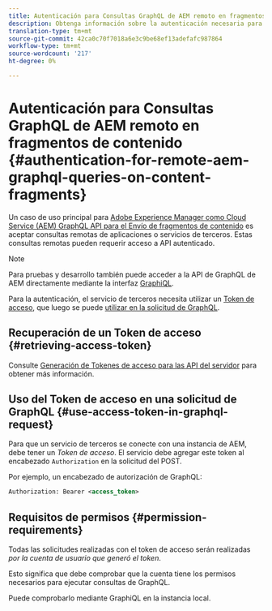 ```yaml
---
title: Autenticación para Consultas GraphQL de AEM remoto en fragmentos de contenido
description: Obtenga información sobre la autenticación necesaria para las consultas de Remote AEM GraphQL.
translation-type: tm+mt
source-git-commit: 42ca0c70f7018a6e3c9be68ef13adefafc987864
workflow-type: tm+mt
source-wordcount: '217'
ht-degree: 0%

---
```



# Autenticación para Consultas GraphQL de AEM remoto en fragmentos de contenido {#authentication-for-remote-aem-graphql-queries-on-content-fragments}

Un caso de uso principal para [Adobe Experience Manager como Cloud Service (AEM) GraphQL API para el Envío de fragmentos de contenido](/help/assets/content-fragments/graphql-api-content-fragments.md) es aceptar consultas remotas de aplicaciones o servicios de terceros.  Estas consultas remotas pueden requerir acceso a API autenticado.

>[!NOTE]
>
>Para pruebas y desarrollo también puede acceder a la API de GraphQL de AEM directamente mediante la interfaz [GraphiQL](/help/assets/content-fragments/graphql-api-content-fragments.md#graphiql-interface).

Para la autenticación, el servicio de terceros necesita utilizar un [Token de acceso](#access-token), que luego se puede [utilizar en la solicitud de GraphQL](#use-access-token-in-graphql-request).

## Recuperación de un Token de acceso {#retrieving-access-token}

Consulte [Generación de Tokenes de acceso para las API del servidor](/help/implementing/developing/introduction/generating-access-tokens-for-server-side-apis.md) para obtener más información.

## Uso del Token de acceso en una solicitud de GraphQL {#use-access-token-in-graphql-request}

Para que un servicio de terceros se conecte con una instancia de AEM, debe tener un *Token de acceso*. El servicio debe agregar este token al encabezado `Authorization` en la solicitud del POST.

Por ejemplo, un encabezado de autorización de GraphQL:

```xml
Authorization: Bearer <access_token>
```

## Requisitos de permisos {#permission-requirements}

Todas las solicitudes realizadas con el token de acceso serán realizadas *por la cuenta de usuario que generó el token*.

Esto significa que debe comprobar que la cuenta tiene los permisos necesarios para ejecutar consultas de GraphQL.

Puede comprobarlo mediante GraphiQL en la instancia local.
